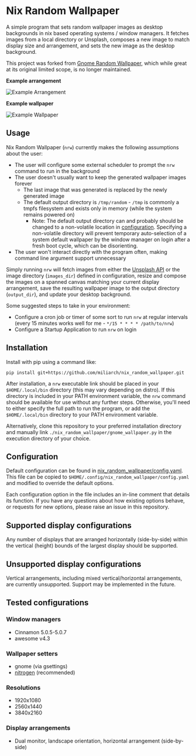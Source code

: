 # Nix Random Wallpaper

A simple program that sets random wallpaper images as desktop backgrounds in nix based operating systems / window managers. It fetches images from a local directory or Unsplash, composes a new image to match display size and arrangement, and sets the new image as the desktop background.

This project was forked from [Gnome Random Wallpaper](https://github.com/miliarch/gnome_random_wallpaper), which while great at its original limited scope, is no longer maintained.

**Example arrangement**

![Example Arrangement](example_arrangement.png)

**Example wallpaper**

![Example Wallpaper](example_wallpaper.jpg)

## Usage

Nix Random Wallpaper (`nrw`) currently makes the following assumptions about the user:
* The user will configure some external scheduler to prompt the `nrw` command to run in the background
* The user doesn't usually want to keep the generated wallpaper images forever
  * The last image that was generated is replaced by the newly generated image
  * The default output directory is `/tmp/random` - `/tmp` is commonly a tmpfs filesystem and exists only in memory (while the system remains powered on)
    * Note: The default output directory can and probably should be changed to a non-volatile location in [configuration](#configuration). Specifying a non-volatile directory will prevent temporary auto-selection of a system default wallpaper by the window manager on login after a fresh boot cycle, which can be disorienting.
* The user won't interact directly with the program often, making command line argument support unnecessary

Simply running `nrw` will fetch images from either the [Unsplash API](https://source.unsplash.com/) or the image directory (`images_dir`) defined in configuration, resize and compose the images on a spanned canvas matching your current display arrangement, save the resulting wallpaper image to the output directory (`output_dir`), and update your desktop background.

Some suggested steps to take in your environment:
* Configure a cron job or timer of some sort to run `nrw` at regular intervals (every 15 minutes works well for me - `*/15 * * * * /path/to/nrw`)
* Configure a Startup Application to run `nrw` on login

## Installation

Install with pip using a command like:
```
pip install git+https://github.com/miliarch/nix_random_wallpaper.git
```

After installation, a `nrw` executable link should be placed in your `$HOME/.local/bin` directory (this may vary depending on distro). If this directory is included in your PATH environment variable, the `nrw` command should be available for use without any further steps. Otherwise, you'll need to either specify the full path to run the program, or add the `$HOME/.local/bin` directory to your PATH environment variable.

Alternatively, clone this repository to your preferred installation directory and manually link `./nix_random_wallpaper/gnome_wallpaper.py` in the execution directory of your choice.

## Configuration

Default configuration can be found in [nix_random_wallpaper/config.yaml](nix_random_wallpaper/config.yaml). This file can be copied to `$HOME/.config/nix_random_wallpaper/config.yaml` and modified to override the default options.

Each configuration option in the file includes an in-line comment that details its function. If you have any questions about how existing options behave, or requests for new options, please raise an issue in this repository.

## Supported display configurations

Any number of displays that are arranged horizontally (side-by-side) within the vertical (height) bounds of the largest display should be supported.

## Unsupported display configurations

Vertical arrangements, including mixed vertical/horizontal arrangements, are currently unsupported. Support may be implemented in the future.

## Tested configurations

### Window managers

* Cinnamon 5.0.5-5.0.7
* awesome v4.3

### Wallpaper setters

* gnome (via gsettings)
* [nitrogen](https://github.com/l3ib/nitrogen) (recommended)

### Resolutions
* 1920x1080
* 2560x1440
* 3840x2160

### Display arrangements
* Dual monitor, landscape orientation, horizontal arrangement (side-by-side)
